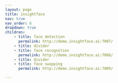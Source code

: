 ```yaml
---
layout: page
title: insightface
nav: true
nav_order: 6
dropdown: true
children: 
    - title: face detection
      permalink: http://demo.insightface.ai:7007/
    - title: divider
    - title: face recognition
      permalink: http://demo.insightface.ai:7008/
    - title: divider
    - title: face swapping
      permalink: http://demo.insightface.ai:7009/
      
---
```

